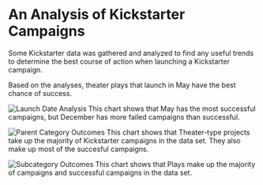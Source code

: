 # An Analysis of Kickstarter Campaigns

Some Kickstarter data was gathered and analyzed to find any useful trends to determine the best course of action when launching a Kickstarter campaign.

Based on the analyses, theater plays that launch in May have the best chance of success.

![Launch Date Analysis](/Crowdfunding_Analysis/Outcomes_Based_on_Launch_Date.png)
This chart shows that May has the most successful campaigns, but December has more failed campaigns than successful.

![Parent Category Outcomes](/Crowdfunding_Analysis/Parent_Category_Outcomes.png)
This chart shows that Theater-type projects take up the majority of Kickstarter campaigns in the data set. They also make up most of the succesful campaigns.

![Subcategory Outcomes](/Crowdfunding_Analysis/Subcategory_Outcomes.png)
This chart shows that Plays make up the majority of campaigns and successful campaigns in the data set.
